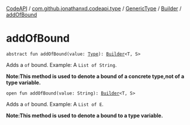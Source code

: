 [CodeAPI](../../../index.md) / [com.github.jonathanxd.codeapi.type](../../index.md) / [GenericType](../index.md) / [Builder](index.md) / [addOfBound](.)

# addOfBound

`abstract fun addOfBound(value: `[`Type`](http://docs.oracle.com/javase/6/docs/api/java/lang/reflect/Type.html)`): `[`Builder`](index.md)`<T, S>`

Adds a `of` bound. Example: A `List of String`.

**Note:This method is used to denote a bound of a concrete type,not of a type variable.**

`open fun addOfBound(value: String): `[`Builder`](index.md)`<T, S>`

Adds a `of` bound. Example: A `List of E`.

**Note:This method is used to denote a bound to a type variable.**

